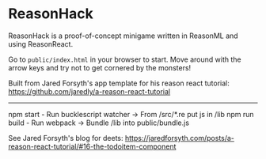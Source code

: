 # ReasonHack

ReasonHack is a proof-of-concept minigame written in ReasonML and using
ReasonReact.

Go to `public/index.html` in your browser to start. Move around with the arrow
keys and try not to get cornered by the monsters!

Built from Jared Forsyth's app template for his reason react tutorial:
https://github.com/jaredly/a-reason-react-tutorial

---

npm start - Run bucklescript watcher -> From /src/*.re put js in /lib
npm run build - Run webpack -> Bundle /lib into public/bundle.js

See Jared Forsyth's blog for deets:
https://jaredforsyth.com/posts/a-reason-react-tutorial/#16-the-todoitem-component
